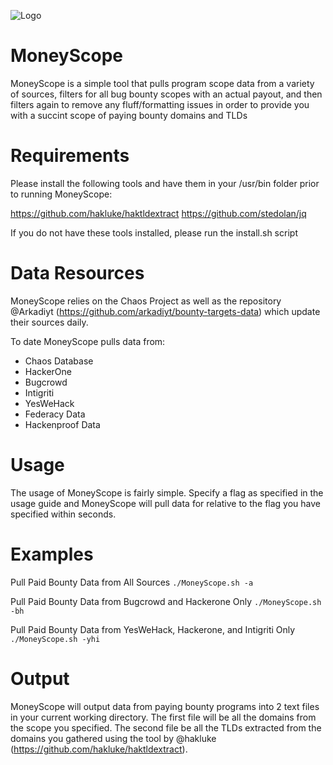 ![Logo](https://github.com/obheda12/MoneyScope/blob/main/MoneyScopeResized.png)
# MoneyScope
MoneyScope is a simple tool that pulls program scope data from a variety of sources, filters for all bug bounty scopes with an actual payout, and then filters again to remove any fluff/formatting issues in order to provide you with a succint scope of paying bounty domains and TLDs

# Requirements
Please install the following tools and have them in your /usr/bin folder prior to running MoneyScope:

https://github.com/hakluke/haktldextract
https://github.com/stedolan/jq

If you do not have these tools installed, please run the install.sh script

# Data Resources
MoneyScope relies on the Chaos Project as well as the repository @Arkadiyt (https://github.com/arkadiyt/bounty-targets-data) which update their sources daily.

To date MoneyScope pulls data from:
- Chaos Database
- HackerOne
- Bugcrowd
- Intigriti
- YesWeHack
- Federacy Data
- Hackenproof Data

# Usage
The usage of MoneyScope is fairly simple. Specify a flag as specified in the usage guide and MoneyScope will pull data for relative to the flag you have specified within seconds.

# Examples
Pull Paid Bounty Data from All Sources 
``` ./MoneyScope.sh -a ```

Pull Paid Bounty Data from Bugcrowd and Hackerone Only 
``` ./MoneyScope.sh -bh ```

Pull Paid Bounty Data from YesWeHack, Hackerone, and Intigriti Only 
``` ./MoneyScope.sh -yhi ```

# Output
MoneyScope will output data from paying bounty programs into 2 text files in your current working directory. The first file will be all the domains from the scope you specified. The second file be all the TLDs extracted from the domains you gathered using the tool by @hakluke (https://github.com/hakluke/haktldextract).


